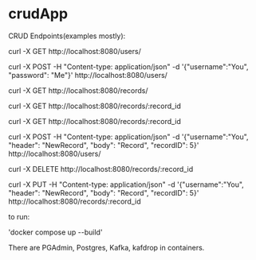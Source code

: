 # crudApp

CRUD Endpoints(examples mostly):

curl -X GET http://localhost:8080/users/

curl -X POST -H "Content-type: application/json" -d '{"username":"You", "password": "Me"}' http://localhost:8080/users/

curl -X GET http://localhost:8080/records/

curl -X GET http://localhost:8080/records/:record_id

curl -X GET http://localhost:8080/records/:record_id

curl -X POST -H "Content-type: application/json" -d '{"username":"You", "header": "NewRecord", "body": "Record", "recordID": 5}' http://localhost:8080/users/

curl -X DELETE http://localhost:8080/records/:record_id

curl -X PUT -H "Content-type: application/json" -d '{"username":"You", "header": "NewRecord", "body": "Record", "recordID": 5}' http://localhost:8080/records/:record_id 

to run:

'docker compose up --build'

There are PGAdmin, Postgres, Kafka, kafdrop in containers.
